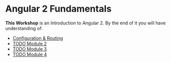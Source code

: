 # Angular 2 Fundamentals

**This Workshop** is an Introduction to Angular 2. By the end of it you will have understanding of:

- [Configuration & Routing]()
- [TODO Module 2]()
- [TODO Module 3]()
- [TODO Module 4]()
